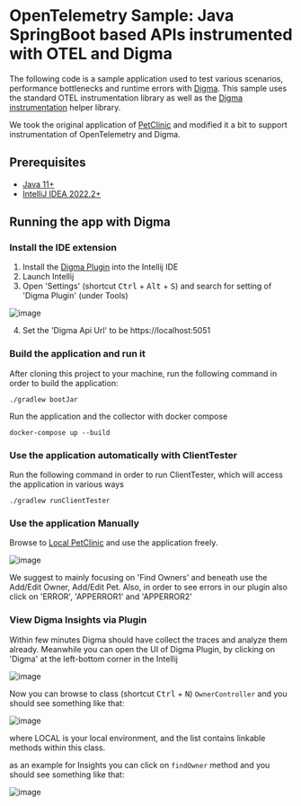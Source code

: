 # OpenTelemetry Sample: Java SpringBoot based APIs instrumented with OTEL and Digma

The following code is a sample application used to test various scenarios, performance bottlenecks and runtime errors with [Digma](https://github.com/digma-ai/digma). This sample uses the standard OTEL instrumentation library as well as the [Digma instrumentation](https://github.com/digma-ai/otel-java-instrumentation/blob/main/instrumentation/spring/spring-boot-autoconfigure/) helper library. 

We took the original application of [PetClinic](https://github.com/spring-projects/spring-petclinic) and modified it a bit to support instrumentation of OpenTelemetry and Digma.

## Prerequisites

- [Java 11+](https://www.oracle.com/sa/java/technologies/javase/jdk11-archive-downloads.html)
- [IntelliJ IDEA 2022.2+](https://www.jetbrains.com/idea/download)

## Running the app with Digma

### Install the IDE extension

1. Install the [Digma Plugin](https://plugins.jetbrains.com/plugin/19470-digma-continuous-feedback) into the Intellij IDE
2. Launch Intellij
3. Open 'Settings' (shortcut <kbd>Ctrl</kbd> + <kbd>Alt</kbd> + <kbd>S</kbd>) and search for setting of 'Digma Plugin' (under Tools) 

![image](https://user-images.githubusercontent.com/104715391/203003539-3d450c45-9811-4fc0-9188-d2fda3d4f18c.png)

4. Set the 'Digma Api Url' to be https://localhost:5051

### Build the application and run it

After cloning this project to your machine, run the following command in order to build the application:

```shell
./gradlew bootJar
```

Run the application and the collector with docker compose

```shell
docker-compose up --build
```

### Use the application automatically with ClientTester

Run the following command in order to run ClientTester, which will access the application in various ways

```shell
./gradlew runClientTester
```

### Use the application Manually

Browse to [Local PetClinic](http://localhost:9876/) and use the application freely.

![image](https://user-images.githubusercontent.com/104715391/203006282-b1db606f-1e92-46cd-8a62-40a96d80d7d6.png)

We suggest to mainly focusing on 'Find Owners' and beneath use the Add/Edit Owner, Add/Edit Pet.
Also, in order to see errors in our plugin also click on 'ERROR', 'APPERROR1' and 'APPERROR2' 

### View Digma Insights via Plugin

Within few minutes Digma should have collect the traces and analyze them already.
Meanwhile you can open the UI of Digma Plugin, by clicking on 'Digma' at the left-bottom corner in the Intellij

![image](https://user-images.githubusercontent.com/104715391/203008076-9c8aac11-e499-4a2d-a003-d33ada281fde.png)

Now you can browse to class (shortcut <kbd>Ctrl</kbd> + <kbd>N</kbd>) `OwnerController` and you should see something like that:

![image](https://user-images.githubusercontent.com/104715391/203009185-408f35c0-b7f8-4257-9144-baf0a624a22c.png)

where LOCAL is your local environment, and the list contains linkable methods within this class.

as an example for Insights you can click on `findOwner` method and you should see something like that:

![image](https://user-images.githubusercontent.com/104715391/203009907-248b01b5-b054-4708-b457-753ef9f416fa.png)
